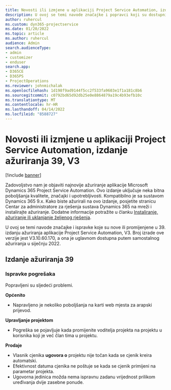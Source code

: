 ```yaml
---
title: Novosti ili izmjene u aplikaciji Project Service Automation, izdanje ažuriranja 39, V3
description: U ovoj se temi navode značajke i popravci koji su dostupni u ažuriranom izdanju 39, V3, sustava Microsoft Dynamics 365 Project Service Automation.
author: ruhercul
ms.custom: dyn365-projectservice
ms.date: 01/20/2022
ms.topic: article
ms.author: ruhercul
audience: Admin
search.audienceType:
- admin
- customizer
- enduser
search.app:
- D365CE
- D365PS
- ProjectOperations
ms.reviewer: johnmichalak
ms.openlocfilehash: 1d198f9ad9144f5cc2f533fa9603e1f1a181c8b6
ms.sourcegitcommit: c0792bd65d92db25e0e8864879a19c4b93efb10c
ms.translationtype: MT
ms.contentlocale: hr-HR
ms.lasthandoff: 04/14/2022
ms.locfileid: "8588727"
---
```

# <a name="whats-new-or-changed-in-project-service-automation-update-release-39-v3"></a>Novosti ili izmjene u aplikaciji Project Service Automation, izdanje ažuriranja 39, V3

[!include [banner](../includes/psa-now-project-operations.md)]

Zadovoljstvo nam je objaviti najnovije ažuriranje aplikacije Microsoft Dynamics 365 Project Service Automation. Ovo izdanje uključuje neka bitna poboljšanja kvalitete, značajki i upotrebljivosti. Kompatibilno je sa sustavom Dynamics 365 9.x. Kako biste ažurirali na ovo izdanje, posjetite stranicu Centar za administratore za rješenja sustava Dynamics 365 na mreži i instalirajte ažuriranje. Dodatne informacije potražite u članku [Instaliranje, ažuriranje ili uklanjanje željenog rješenja](/power-platform/admin/install-remove-preferred-solution).

U ovoj se temi navode značajke i ispravke koje su nove ili promijenjene u 39. izdanju ažuriranja aplikacije Project Service Automation, V3. Broj izrade ove verzije jest V3.10.60.170, a ona je uglavnom dostupna putem samostalnog ažuriranja u siječnju 2022.

## <a name="update-release-39"></a>Izdanje ažuriranja 39

### <a name="bug-fixes"></a>Ispravke pogrešaka

Popravljeni su sljedeći problemi.

**Općenito**

- Napravljeno je nekoliko poboljšanja na karti web mjesta za arapski prijevod.

**Upravljanje projektom**

- Pogreška se pojavljuje kada promijenite voditelja projekta na projektu u korisnika koji je već član tima u projektu.

**Prodaje**

- Vlasnik cjenika **ugovora o** projektu nije točan kada se cjenik kreira automatski. 
- Efektivnost datuma cjenika ne poštuje se kada se cjenik primijeni na parametar projekta.
- Ugovorna jedinica možda nema ispravnu zadanu vrijednost prilikom uređivanja dvije zasebne ponude.
